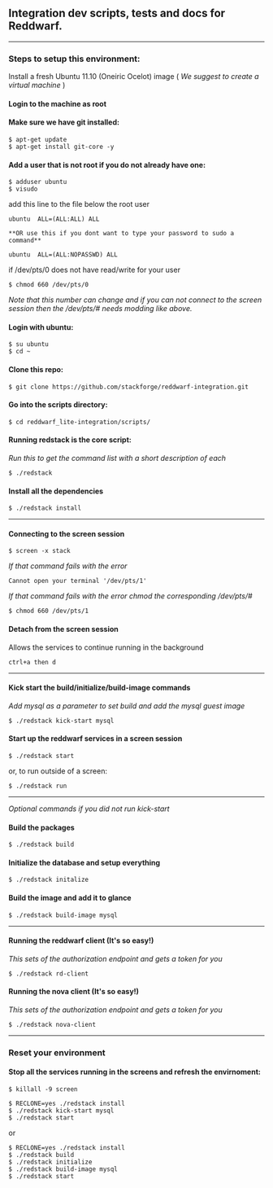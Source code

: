 ## Integration dev scripts, tests and docs for Reddwarf.

***

### Steps to setup this environment:

Install a fresh Ubuntu 11.10 (Oneiric Ocelot) image ( _We suggest to create a virtual machine_ )

#### Login to the machine as root

#### Make sure we have git installed:

    $ apt-get update
    $ apt-get install git-core -y

#### Add a user that is not root if you do not already have one:

    $ adduser ubuntu
    $ visudo

  add this line to the file below the root user

    ubuntu  ALL=(ALL:ALL) ALL

    **OR use this if you dont want to type your password to sudo a command**

    ubuntu  ALL=(ALL:NOPASSWD) ALL

  if /dev/pts/0 does not have read/write for your user

    $ chmod 660 /dev/pts/0

  *Note that this number can change and if you can not connect to the screen session then the /dev/pts/# needs modding like above.*

#### Login with ubuntu:

    $ su ubuntu
    $ cd ~

#### Clone this repo:

    $ git clone https://github.com/stackforge/reddwarf-integration.git

#### Go into the scripts directory:

    $ cd reddwarf_lite-integration/scripts/

#### Running redstack is the core script:
*Run this to get the command list with a short description of each*

    $ ./redstack

#### Install all the dependencies

    $ ./redstack install

***

#### Connecting to the screen session

    $ screen -x stack

*If that command fails with the error*

    Cannot open your terminal '/dev/pts/1'

*If that command fails with the error chmod the corresponding /dev/pts/#*

    $ chmod 660 /dev/pts/1

#### Detach from the screen session
Allows the services to continue running in the background

    ctrl+a then d

***

#### Kick start the build/initialize/build-image commands
*Add mysql as a parameter to set build and add the mysql guest image*

    $ ./redstack kick-start mysql

#### Start up the reddwarf services in a screen session

    $ ./redstack start

 or, to run outside of a screen:

    $ ./redstack run

***

*Optional commands if you did not run kick-start*

#### Build the packages

    $ ./redstack build

#### Initialize the database and setup everything

    $ ./redstack initalize

#### Build the image and add it to glance

    $ ./redstack build-image mysql

***

#### Running the reddwarf client (It's so easy!)
*This sets of the authorization endpoint and gets a token for you*

    $ ./redstack rd-client

#### Running the nova client (It's so easy!)
*This sets of the authorization endpoint and gets a token for you*

    $ ./redstack nova-client

***

### Reset your environment

#### Stop all the services running in the screens and refresh the envirnoment:

    $ killall -9 screen

    $ RECLONE=yes ./redstack install
    $ ./redstack kick-start mysql
    $ ./redstack start

 or

    $ RECLONE=yes ./redstack install
    $ ./redstack build
    $ ./redstack initialize
    $ ./redstack build-image mysql
    $ ./redstack start




